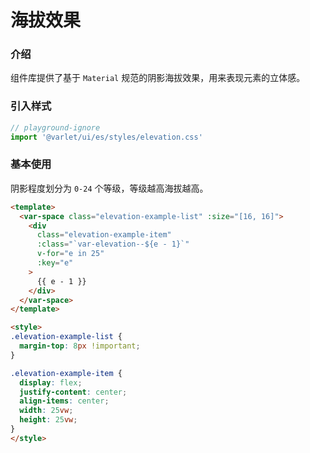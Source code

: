 # 海拔效果

### 介绍
组件库提供了基于 `Material` 规范的阴影海拔效果，用来表现元素的立体感。

### 引入样式

```js
// playground-ignore
import '@varlet/ui/es/styles/elevation.css'
```

### 基本使用
阴影程度划分为 `0-24` 个等级，等级越高海拔越高。

```html
<template>
  <var-space class="elevation-example-list" :size="[16, 16]">
    <div
      class="elevation-example-item"
      :class="`var-elevation--${e - 1}`"
      v-for="e in 25"
      :key="e"
    >
      {{ e - 1 }}
    </div>
  </var-space>
</template>

<style>
.elevation-example-list {
  margin-top: 8px !important;
}

.elevation-example-item {
  display: flex;
  justify-content: center;
  align-items: center;
  width: 25vw;
  height: 25vw;
}
</style>
```

